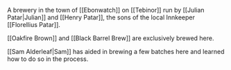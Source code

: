A brewery in the town of [[Ebonwatch]] on [[Tebinor]] run by [[Julian Patar|Julian]] and [[Henry Patar]], the sons of the local Innkeeper [[Florellius Patar]].

[[Oakfire Brown]] and [[Black Barrel Brew]] are exclusively brewed here.

[[Sam Alderleaf|Sam]] has aided in brewing a few batches here and learned how to do so in the process.